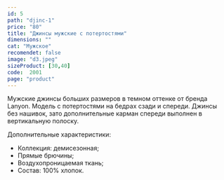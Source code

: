 ```yaml
---
id: 5
path: "djinc-1"
price: "80"
title: "Джинсы мужские с потертостями"
dimensions: ""
cat: "Мужское"
recomendet: false
image: "d3.jpeg"
sizeProduct: [30,40]
code:  2001
page: "product"
---
```


Мужские джинсы больших размеров в темном оттенке от бренда Lanyon.
Модель с потертостями на бедрах сзади и спереди. Джинсы без нашивок, зато дополнительные карман спереди выполнен в вертикальную полоску.
<div class="product-characteristics"> 
Дополнительные характеристики:
    <ul>
        <li>Коллекция: демисезонная;</li>
        <li>Прямые брючины;</li>
        <li>Воздухопроницаемая ткань;</li>
        <li>Состав: 100% хлопок.</li>
    </ul>
</div>